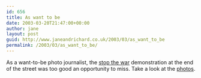 ```yaml
---
id: 656
title: As want to be
date: 2003-03-20T21:47:00+00:00
author: jane
layout: post
guid: http://www.janeandrichard.co.uk/2003/03/as_want_to_be
permalink: /2003/03/as_want_to_be/
---
```

As a want-to-be photo journalist, the [stop the war](http://www.stopwar.org.uk/) demonstration at the end of the street was too good an opportunity to miss. Take a look at the [photos](http://v1.janeandrichard.co.uk/photos/2003_03_20/).